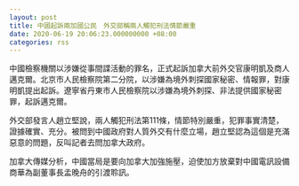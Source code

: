 ```yaml
---
layout: post
title: 中國起訴兩加國公民　外交部稱兩人觸犯刑法情節嚴重
date: 2020-06-19 20:06:23.000000000 +08:00
categories: rss
---
```


中國檢察機關以涉嫌從事間諜活動的罪名，正式起訴加拿大前外交官康明凱及商人邁克爾。北京市人民檢察院第二分院，以涉嫌為境外刺探國家秘密、情報罪，對康明凱提出起訴。遼寧省丹東市人民檢察院以涉嫌為境外刺探、非法提供國家秘密罪，起訴邁克爾。

外交部發言人趙立堅說，兩人觸犯刑法第111條，情節特別嚴重，犯罪事實清楚，證據確實、充分。被問到中國政府對人質外交有什麼立場，趙立堅認為這個是充滿惡意的問題，反叫記者去問加拿大政府。

加拿大傳媒分析，中國當局是要向加拿大加強施壓，迫使加方放棄對中國電訊設備商華為副董事長孟晚舟的引渡聆訊。
